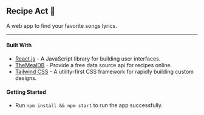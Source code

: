 ## Recipe Act 🍱
A web app to find your favorite songs lyrics.

***

#### Built With

- [React.js](https://reactjs.org/) - A JavaScript library for building user interfaces.
- [TheMealDB](https://www.themealdb.com) - Provide a free data source api for recipes online.
- [Tailwind CSS](https://tailwindcss.com/) - A utility-first CSS framework for rapidly building custom designs.


#### Getting Started

- Run `npm install && npm start` to run the app successfully.